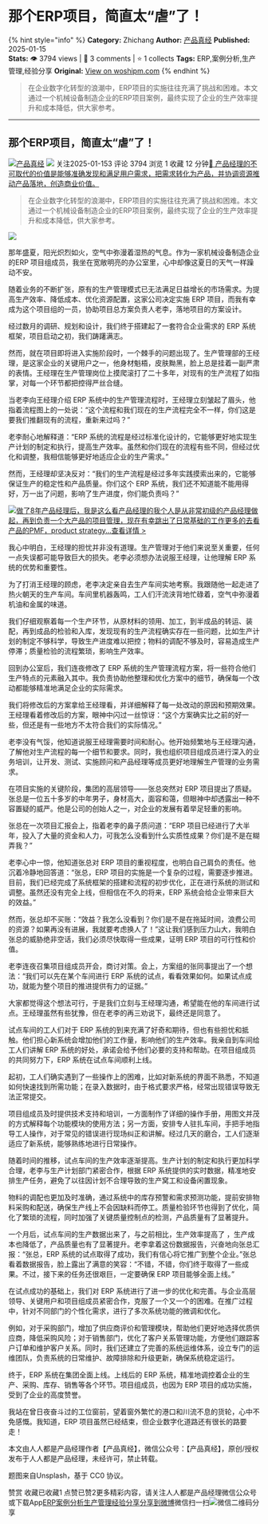 # 那个ERP项目，简直太“虐”了！
{% hint style="info" %}
**Category:** Zhichang
**Author:** [产品真经](https://www.woshipm.com/u/639200)
**Published:** 2025-01-15  
**Stats:** 👁️ 3794 views | 💬 3 comments | ⭐ 1 collects
**Tags:** ERP,案例分析,生产管理,经验分享
**Original:** [View on woshipm.com](https://www.woshipm.com/zhichang/6170934.html)
{% endhint %}
> 在企业数字化转型的浪潮中，ERP项目的实施往往充满了挑战和困难。本文通过一个机械设备制造企业的ERP项目案例，最终实现了企业的生产效率提升和成本降低，供大家参考。

---

## 那个ERP项目，简直太“虐”了！

[![](https://image.woshipm.com/wp-files/2022/07/xrZHLiIaLteUDmWxhAsY.jpeg!/both/72x72)](https://www.woshipm.com/u/639200)[产品真经](https://www.woshipm.com/u/639200) ![](https://static.woshipm.com/tag/1101_1@2x.png) 关注2025-01-153 评论 3794 浏览 1 收藏 12 分钟[🔗 产品经理的不可取代的价值是能够准确发现和满足用户需求，把需求转化为产品，并协调资源推动产品落地，创造商业价值。](https://ke.qidianla.com/courses/90pm)

> 在企业数字化转型的浪潮中，ERP项目的实施往往充满了挑战和困难。本文通过一个机械设备制造企业的ERP项目案例，最终实现了企业的生产效率提升和成本降低，供大家参考。

![](https://image.woshipm.com/2023/07/07/47087d62-1c97-11ee-94c6-00163e0b5ff3.jpg)

那年盛夏，阳光炽烈如火，空气中弥漫着湿热的气息。作为一家机械设备制造企业的ERP 项目组成员，我坐在宽敞明亮的办公室里，心中却像这夏日的天气一样躁动不安。

随着业务的不断扩张，原有的生产管理模式已无法满足日益增长的市场需求。为提高生产效率、降低成本、优化资源配置，这家公司决定实施 ERP 项目，而我有幸成为这个项目组的一员，协助项目总方案负责人老李，落地项目的方案设计。

经过数月的调研、规划和设计，我们终于搭建起了一套符合企业需求的 ERP 系统框架，项目启动之初，我们踌躇满志。

然而，就在项目即将进入实施阶段时，一个棘手的问题出现了。生产管理部的王经理，是这家企业的关键用户之一，他身材魁梧，皮肤黝黑，脸上总是挂着一副严肃的表情。王经理在生产管理岗位上摸爬滚打了二十多年，对现有的生产流程了如指掌，对每一个环节都把控得严丝合缝。

当老李向王经理介绍 ERP 系统中的生产管理流程时，王经理立刻皱起了眉头，他指着流程图上的一处说：“这个流程和我们现在的生产流程完全不一样，你们这是要我们推翻现有的流程，重新来过吗？”

老李耐心地解释道：“ERP 系统的流程是经过标准化设计的，它能够更好地实现生产计划的制定和执行，提高生产效率。虽然和你们现在的流程有些不同，但经过优化和调整，我相信能够更好地适应企业的生产需求。”

然而，王经理却坚决反对：“我们的生产流程是经过多年实践摸索出来的，它能够保证生产的稳定性和产品质量。你们这个 ERP 系统，我们还不知道能不能用得好，万一出了问题，影响了生产进度，你们能负责吗？”

[![](https://image.woshipm.com/2023/08/02/bf59b8ba-30e4-11ee-88e7-00163e0b5ff3.png)做了8年产品经理后，我是这么看产品经理的我个人是从非常初级的产品经理做起，再到负责一个大产品的项目管理，现在有幸跳出了日常基础的工作更多的去看产品的PMF，product strategy...查看详情 >](https://ke.qidianla.com/courses/bcpm)

我心中明白，王经理的担忧并非没有道理。生产管理对于他们来说至关重要，任何一点失误都可能导致巨大的损失。老李必须想办法说服王经理，让他理解 ERP 系统的优势和重要性。

为了打消王经理的顾虑，老李决定亲自去生产车间实地考察。我跟随他一起走进了热火朝天的生产车间。车间里机器轰鸣，工人们汗流浃背地忙碌着，空气中弥漫着机油和金属的味道。

我们仔细观察着每一个生产环节，从原材料的领用、加工，到半成品的转运、装配，再到成品的检验和入库，发现现有的生产流程确实存在一些问题，比如生产计划的制定不够科学，导致生产进度难以把控；物料的调配不够及时，容易造成生产停滞；质量检验的流程繁琐，影响生产效率。

回到办公室后，我们连夜修改了 ERP 系统的生产管理流程方案，将一些符合他们生产特点的元素融入其中。我负责协助他整理和优化方案中的细节，确保每一个改动都能够精准地满足企业的实际需求。

我们将修改后的方案拿给王经理看，并详细解释了每一处改动的原因和预期效果。王经理看着修改后的方案，眼神中闪过一丝惊讶：“这个方案确实比之前的好一些，但还是有一些地方不太符合我们的实际情况。”

老李没有气馁，他知道说服王经理需要时间和耐心。他开始频繁地与王经理沟通，了解他对生产流程的每一个细节和要求。同时，我也组织项目组成员进行深入的业务培训，让开发、测试、实施顾问和产品经理等成员更好地理解生产管理的业务需求。

在项目实施的关键阶段，集团的高层领导——张总突然对 ERP 项目提出了质疑。张总是一位五十多岁的中年男子，身材高大，面容和蔼，但眼神中却透露出一种不容置疑的威严。他是公司的创始人之一，对企业的发展有着举足轻重的影响。

张总在一次项目汇报会上，指着老李的鼻子质问道：“ERP 项目已经进行了大半年，投入了大量的资金和人力，可我怎么没看到什么实质性成果？你们是不是在糊弄我？”

老李心中一惊，他知道张总对 ERP 项目的重视程度，也明白自己肩负的责任。他沉着冷静地回答道：“张总，ERP 项目的实施是一个复杂的过程，需要逐步推进。目前，我们已经完成了系统框架的搭建和流程的初步优化，正在进行系统的测试和调整。虽然还没有完全上线，但相信在不久的将来，ERP 系统会给企业带来巨大的效益。”

然而，张总却不买账：“效益？我怎么没看到？你们是不是在拖延时间，浪费公司的资源？如果再没有进展，我就要考虑换人了！”这让我们感到压力山大，我明白张总的威胁绝非空话，我们必须尽快取得一些成果，证明 ERP 项目的可行性和价值。

老李连夜召集项目组成员开会，商讨对策。会上，方案组的张同事提出了一个想法：“我们可以先在某个车间进行 ERP 系统的试点，看看效果如何。如果试点成功，就能为整个项目的推进提供有力的证据。”

大家都觉得这个想法可行，于是我们立刻与王经理沟通，希望能在他的车间进行试点。王经理虽然有些犹豫，但在老李的再三劝说下，最终还是同意了。

试点车间的工人们对于 ERP 系统的到来充满了好奇和期待，但也有些担忧和抵触。他们担心新系统会增加他们的工作量，影响他们的生产效率。我亲自到车间给工人们讲解 ERP 系统的好处，承诺会给予他们必要的支持和帮助。在项目组成员的共同努力下，ERP 系统在试点车间顺利上线。

起初，工人们确实遇到了一些操作上的困难，比如对新系统的界面不熟悉，不知道如何快速找到所需功能；在录入数据时，由于格式要求严格，经常出现错误导致无法正常提交。

项目组成员及时提供技术支持和培训，一方面制作了详细的操作手册，用图文并茂的方式解释每个功能模块的使用方法；另一方面，安排专人驻扎车间，手把手地指导工人操作，对于常见的错误进行现场纠正和讲解。经过几天的磨合，工人们逐渐适应了新系统，能够熟练地进行日常操作。

随着时间的推移，试点车间的生产效率逐渐提高。生产计划的制定和执行更加科学合理，老李与生产计划部门紧密合作，根据 ERP 系统提供的实时数据，精准地安排生产任务，避免了以往因计划不合理导致的生产窝工和设备闲置现象。

物料的调配也更加及时准确，通过系统中的库存预警和需求预测功能，提前安排物料采购和配送，确保生产线上不会因缺料而停工。质量检验环节也得到了优化，简化了繁琐的流程，同时加强了关键质量控制点的检测，产品质量有了显著提升。

一个月后，试点车间的生产数据出来了，与之前相比，生产效率提高了 ，生产成本也降低了，产品质量也有了显著提升。老李拿着这份数据报告，兴奋地向张总汇报：“张总，ERP 系统的试点取得了成功，我们有信心将它推广到整个企业。”张总看着数据报告，脸上露出了满意的笑容：“不错，不错，你们终于取得了一些成果。不过，接下来的任务还很艰巨，一定要确保 ERP 项目能够全面上线。”

在试点成功的基础上，我们对 ERP 系统进行了进一步的优化和完善。与企业高层领导、关键用户和项目组成员紧密合作，克服了一个又一个的困难。在推广过程中，针对不同部门的个性化需求，进行了多次系统功能的微调和优化。

例如，对于采购部门，增加了供应商评价和管理模块，帮助他们更好地选择优质供应商，降低采购风险；对于销售部门，优化了客户关系管理功能，方便他们跟踪客户订单和维护客户关系。同时，我们还建立了完善的系统运维体系，设立专门的运维团队，负责系统的日常维护、故障排除和升级更新，确保系统稳定运行。

终于，ERP 系统在集团全面上线。上线后的 ERP 系统，精准地调控着企业的生产、采购、库存、销售等各个环节。项目组成员，也因为 ERP 项目的成功实施，受到了企业的高度赞誉。

我站在曾日夜奋斗过的工位窗前，望着窗外繁忙的港口和川流不息的货轮，心中不免感慨。我知道，ERP 项目虽然已经结束，但企业数字化道路还有很长的路要走！

本文由人人都是产品经理作者【产品真经】，微信公众号：【产品真经】，原创/授权 发布于人人都是产品经理，未经许可，禁止转载。

题图来自Unsplash，基于 CC0 协议。

赞赏 收藏已收藏1 点赞已赞2更多精彩内容，请关注人人都是产品经理微信公众号或下载App[ERP](https://www.woshipm.com/tag/erp)[案例分析](https://www.woshipm.com/tag/%e6%a1%88%e4%be%8b%e5%88%86%e6%9e%90)[生产管理](https://www.woshipm.com/tag/%e7%94%9f%e4%ba%a7%e7%ae%a1%e7%90%86)[经验分享](https://www.woshipm.com/tag/%e7%bb%8f%e9%aa%8c%e5%88%86%e4%ba%ab)[分享到微博](https://service.weibo.com/share/share.php?appkey=2775287854&title=那个ERP项目，简直太“虐”了！&url=https://www.woshipm.com/zhichang/6170934.html&pic=https://image.woshipm.com/2023/07/07/47087d62-1c97-11ee-94c6-00163e0b5ff3.jpg)微信扫一扫![微信二维码](https://api.pwmqr.com/qrcode/create/?url=https://www.woshipm.com/zhichang/6170934.html)分享